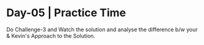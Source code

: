 # Day-05 | Practice Time 

Do Challenge-3 and Watch the solution and analyse the difference b/w your & Kevin's Approach to the Solution.
